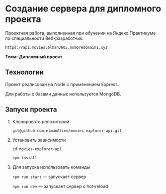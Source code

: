 # Создание сервера для дипломного проекта
Проектная работа, выполненная при обучении на Яндекс.Практикуме по специальности Веб-разработчик.

`https://api.movies.elman3605.nomoredomains.xyz`

**Тема: Дипломный проект**

## Технологии
Проект реализован на Node с применением Express.

Для работы с базами данных используется MongoDB.

## Запуск проекта

1. Клонировать репозиторий

    `git@github.com:elmanAliev/movies-explorer-api.git`

2. Установить зависимости

    `cd movies-explorer-api`
    
    `npm install`

3. Для запуска использовать команды

    `npm run start` — запускает сервер

    `npm run dev` — запускает сервер с hot-reload
